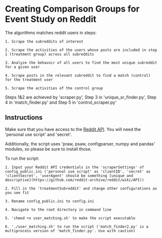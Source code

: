 # Creating Comparison Groups for Event Study on Reddit

The algorithms matches reddit users in steps:

    1. Scrape the subreddits of interest

    2. Scrape the activities of the users whose posts are included in step 1 (treatment group) across all subreddits

    3. Analyze the behavoir of all users to find the most unique subreddit for a given user

    4. Scrape posts in the relevant subreddit to find a match (control) for the treatment user

    5. Scrape the activities of the control group

Steps 1&2 are achieved by 'scraper.py', Step 3 in 'unique_sr_finder.py', Step 4 in 'match_finder.py' and Step 5 in 'control_scraper.py'

## Instructions

Make sure that you have access to the [Reddit API](https://www.reddit.com/prefs/apps). You will need the 'personal use script' and 'secret'.

Additionally, the script uses 'praw, psaw, configparser, numpy and pandas' modules, so please be sure to install those.

To run the script:

    1. Input your Reddit API credentials in the 'scraperSettings' of config_public.ini ('personal use script' as 'clientID', 'secret' as 'clientSecret', 'userAgent' should be something [unique and descriptive](https://github.com/reddit-archive/reddit/wiki/API))

    2. Fill in the 'treatmentSubreddit' and change other configurations as you see fit 

    3. Rename config_public.ini to config.ini

    4. Navigate to the root directory in command line

    5. 'chmod +x user_matching.sh' to make the script executable

    6. './user_matching.sh' to run the script ('match_finder2.py' is a multiprocess version of 'match_finder.py'. Use with caution)
